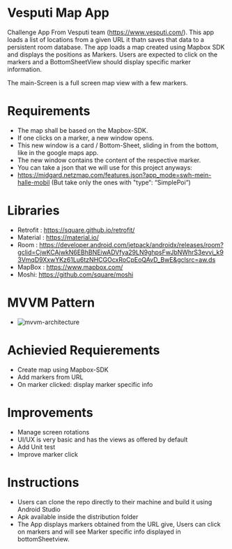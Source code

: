 # Vesputi Map App

Challenge App From Vesputi team (https://www.vesputi.com/). This app loads a list of locations from a given URL it thatn saves that data to a persistent room database. The app loads a map created using Mapbox SDK and displays the positions as Markers. Users are expected to click on the markers and a BottomSheetView should display specific marker information.

The main-Screen is a full screen map view with a few markers. 


# Requirements

- The map shall be based on the Mapbox-SDK.
- If one clicks on a marker, a new window opens.
- This new window is a card / Bottom-Sheet, sliding in from the bottom, like in the google maps app. 
- The new window contains the content of the respective marker. 
- You can take a json that we will use for this project anyways:
- https://midgard.netzmap.com/features.json?app_mode=swh-mein-halle-mobil
  (But take only the ones with "type“: “SimplePoi“)

# Libraries 

- Retrofit : https://square.github.io/retrofit/
- Material : https://material.io/
- Room : https://developer.android.com/jetpack/androidx/releases/room?gclid=CjwKCAjwkN6EBhBNEiwADVfya29LN9ghpsFwJbNWhrS3evvi_k93VmqD9XxwYKz61Lu6tzNHCGOcxRoCpEoQAvD_BwE&gclsrc=aw.ds
- MapBox : https://www.mapbox.com/
- Moshi: https://github.com/square/moshi

# MVVM Pattern  

- ![mvvm-architecture](https://user-images.githubusercontent.com/25370892/117573434-62ddf700-b09d-11eb-8336-dcf7ea9a16f4.png)


# Achievied Requierements

- Create map using Mapbox-SDK
- Add markers from URL
- On marker clicked: display marker specific info


# Improvements 

- Manage screen rotations 
- UI/UX is very basic and has the views as offered by default 
- Add Unit test
- Improve marker click  

# Instructions 
 
 - Users can clone the repo directly to their machine and build it using Android Studio 
 - Apk available inside the distribution folder 
 - The App displays markers obtained from the URL give, Users can click on markers and will see Marker specific info displayed in bottomSheetview.
 
